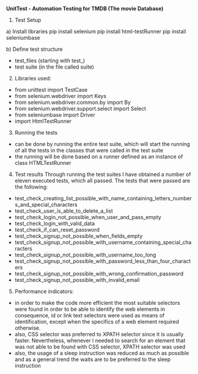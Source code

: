 <b>UnitTest - Automation Testing for TMDB (The movie Database)</b>

1. Test Setup

a) Install libraries
pip install selenium
pip install html-testRunner
pip install seleniumbase

b) Define test structure
- test_files (starting with test_)
- test suite (in the file called suite)

2. Libraries used:
- from unittest import TestCase
- from selenium.webdriver import Keys
- from selenium.webdriver.common.by import By
- from selenium.webdriver.support.select import Select
- from seleniumbase import Driver 
- import HtmlTestRunner

3. Running the tests
- can be done by running the entire test suite, which will start the running of all the tests in the classes that were called in the test suite
- the running will be done based on a runner defined as an instance of class HTMLTestRunner

4. Test results
Through running the test suites I have obtained a number of eleven executed tests, which all passed. 
The tests that were passed are the following:
- test_check_creating_list_possible_with_name_containing_letters_numbers_and_special_characters 
- test_check_user_is_able_to_delete_a_list
- test_check_login_not_possible_when_user_and_pass_empty
- test_check_login_with_valid_data
- test_check_if_can_reset_password
- test_check_signup_not_possible_when_fields_empty
- test_check_signup_not_possible_with_username_containing_special_characters
- test_check_signup_not_possible_with_username_too_long
- test_check_signup_not_possible_with_password_less_than_four_characters
- test_check_signup_not_possible_with_wrong_confirmation_password
- test_check_signup_not_possible_with_invalid_email


5. Performance indicators:
- in order to make the code more efficient the most suitable selectors were found in order to be able to identify the web elements in consequence, id or link text selectors were used as means of identification, except when the specifics of a web element required otherwise.
- also, CSS selector was preferred to XPATH selector since it is usually faster. Nevertheless, whenever I needed to search for an element that was not able to be found with CSS selector, XPATH selector was used
- also, the usage of a sleep instruction was reduced as much as possible and as a general trend the waits are to be preferred to the sleep instruction
